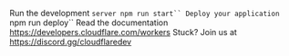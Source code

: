 Run the development `server npm run start``
Deploy your application `npm run deploy``
Read the documentation https://developers.cloudflare.com/workers
Stuck? Join us at https://discord.gg/cloudflaredev